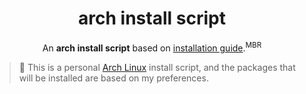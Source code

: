 <h1 align="center">arch install script</h1>

<p align="center">An <b>arch install script</b> based on <a href="https://wiki.archlinux.org/title/Installation_guide">installation guide</a>.<sup>MBR</sup></p>

> 📌 This is a personal <a href="https://archlinux.org/about/">Arch Linux</a> install script, and the packages that will be installed are based on my preferences.
